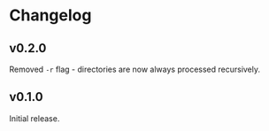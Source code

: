 # Changelog

## v0.2.0

Removed `-r` flag - directories are now always processed recursively.

## v0.1.0

Initial release.
